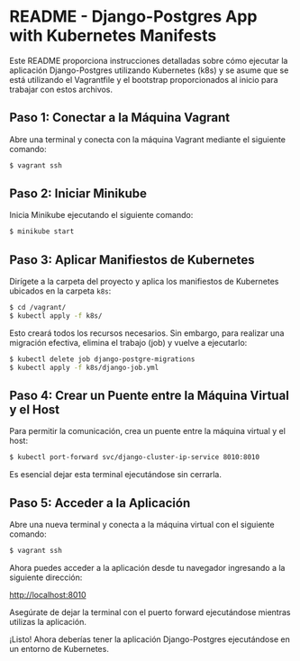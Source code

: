 # README - Django-Postgres App with Kubernetes Manifests

Este README proporciona instrucciones detalladas sobre cómo ejecutar la aplicación Django-Postgres utilizando Kubernetes (k8s) y se asume que se está utilizando el Vagrantfile y el bootstrap proporcionados al inicio para trabajar con estos archivos.

## Paso 1: Conectar a la Máquina Vagrant

Abre una terminal y conecta con la máquina Vagrant mediante el siguiente comando:

```bash
$ vagrant ssh
```

## Paso 2: Iniciar Minikube

Inicia Minikube ejecutando el siguiente comando:

```bash
$ minikube start
```

## Paso 3: Aplicar Manifiestos de Kubernetes

Dirígete a la carpeta del proyecto y aplica los manifiestos de Kubernetes ubicados en la carpeta `k8s`:

```bash
$ cd /vagrant/
$ kubectl apply -f k8s/
```

Esto creará todos los recursos necesarios. Sin embargo, para realizar una migración efectiva, elimina el trabajo (job) y vuelve a ejecutarlo:

```bash
$ kubectl delete job django-postgre-migrations
$ kubectl apply -f k8s/django-job.yml
```

## Paso 4: Crear un Puente entre la Máquina Virtual y el Host

Para permitir la comunicación, crea un puente entre la máquina virtual y el host:

```bash
$ kubectl port-forward svc/django-cluster-ip-service 8010:8010
```

Es esencial dejar esta terminal ejecutándose sin cerrarla.

## Paso 5: Acceder a la Aplicación

Abre una nueva terminal y conecta a la máquina virtual con el siguiente comando:

```bash
$ vagrant ssh
```

Ahora puedes acceder a la aplicación desde tu navegador ingresando a la siguiente dirección:

[http://localhost:8010](http://localhost:8010)

Asegúrate de dejar la terminal con el puerto forward ejecutándose mientras utilizas la aplicación.

¡Listo! Ahora deberías tener la aplicación Django-Postgres ejecutándose en un entorno de Kubernetes.
